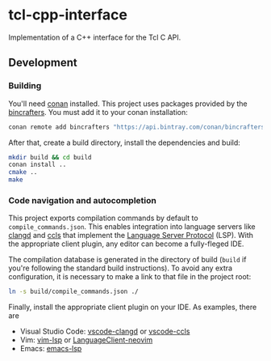 # tcl-cpp-interface
Implementation of a C++ interface for the Tcl C API.

## Development
### Building
You'll need [conan](https://docs.conan.io/en/latest/installation.html) installed.
This project uses packages provided by the [bincrafters](https://bintray.com/bincrafters/public-conan). You must add it to your conan installation:
~~~sh
conan remote add bincrafters "https://api.bintray.com/conan/bincrafters/public-conan"
~~~

After that, create a build directory, install the dependencies and build:
~~~sh
mkdir build && cd build
conan install ..
cmake ..
make
~~~

### Code navigation and autocompletion
This project exports compilation commands by default to
`compile_commands.json`. This enables integration into language servers like
[clangd](https://clang.llvm.org/extra/clangd/) and
[ccls](https://github.com/MaskRay/ccls) that implement the [Language Server
Protocol](https://langserver.org/) (LSP). With the appropriate client plugin, any editor can become a fully-fleged IDE.

The compilation database is generated in the directory of build (`build` if
you're following the standard build instructions). To avoid any extra
configuration, it is necessary to make a link to that file in the project root:
~~~ sh
ln -s build/compile_commands.json ./
~~~

Finally, install the appropriate client plugin on your IDE. As examples, there are
- Visual Studio Code: [vscode-clangd](https://marketplace.visualstudio.com/items?itemName=llvm-vs-code-extensions.vscode-clangd) or [vscode-ccls](https://marketplace.visualstudio.com/items?itemName=ccls-project.ccls)
- Vim: [vim-lsp](https://github.com/prabirshrestha/vim-lsp) or [LanguageClient-neovim](https://github.com/autozimu/LanguageClient-neovim)
- Emacs: [emacs-lsp](https://github.com/emacs-lsp/lsp-mode)
